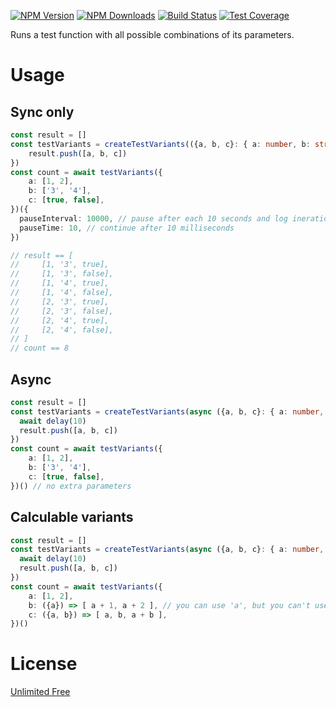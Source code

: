 [![NPM Version][npm-image]][npm-url]
[![NPM Downloads][downloads-image]][downloads-url]
[![Build Status][github-image]][github-url]
[![Test Coverage][coveralls-image]][coveralls-url]

Runs a test function with all possible combinations of its parameters.

# Usage

## Sync only
```ts
const result = []
const testVariants = createTestVariants(({a, b, c}: { a: number, b: string, c: boolean }) => {
    result.push([a, b, c])
})
const count = await testVariants({
    a: [1, 2],
    b: ['3', '4'],
    c: [true, false],
})({
  pauseInterval: 10000, // pause after each 10 seconds and log inerations count, it needed for karma tests
  pauseTime: 10, // continue after 10 milliseconds
})

// result == [
//     [1, '3', true],
//     [1, '3', false],
//     [1, '4', true],
//     [1, '4', false],
//     [2, '3', true],
//     [2, '3', false],
//     [2, '4', true],
//     [2, '4', false],
// ]
// count == 8
```

## Async
```ts
const result = []
const testVariants = createTestVariants(async ({a, b, c}: { a: number, b: string, c: boolean }) => {
  await delay(10)
  result.push([a, b, c])
})
const count = await testVariants({
    a: [1, 2],
    b: ['3', '4'],
    c: [true, false],
})() // no extra parameters
```

## Calculable variants
```ts
const result = []
const testVariants = createTestVariants(async ({a, b, c}: { a: number, b: number, c: number }) => {
  await delay(10)
  result.push([a, b, c])
})
const count = await testVariants({
    a: [1, 2],
    b: ({a}) => [ a + 1, a + 2 ], // you can use 'a', but you can't use 'c' because it will initialize after 'b' 
    c: ({a, b}) => [ a, b, a + b ],
})()
```

# License

[Unlimited Free](LICENSE)

[npm-image]: https://img.shields.io/npm/v/@flemist/group-similar-images.svg
[npm-url]: https://npmjs.org/package/@flemist/group-similar-images
[downloads-image]: https://img.shields.io/npm/dm/@flemist/group-similar-images.svg
[downloads-url]: https://npmjs.org/package/@flemist/group-similar-images
[github-image]: https://github.com/NikolayMakhonin/group-similar-images/actions/workflows/test.yml/badge.svg
[github-url]: https://github.com/NikolayMakhonin/group-similar-images/actions
[coveralls-image]: https://coveralls.io/repos/github/NikolayMakhonin/group-similar-images/badge.svg
[coveralls-url]: https://coveralls.io/github/NikolayMakhonin/group-similar-images
